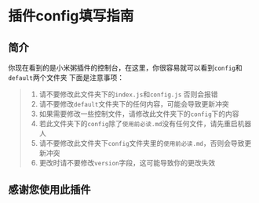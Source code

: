 # 插件config填写指南

## 简介
你现在看到的是小米粥插件的控制台，在这里，你很容易就可以看到`config`和`default`两个文件夹
下面是注意事项：
> 1. 请不要修改此文件夹下的`index.js`和`config.js` 否则会报错
> 2. 请不要修改`default`文件夹下的任何内容，可能会导致更新冲突
> 3. 如果需要修改一些控制文件，请修改此文件夹下的`config`下的内容
> 4. 若此文件夹下的`config`除了`使用前必读.md`没有任何文件，请先重启机器人
> 5. 请不要修改此文件夹下`config`文件夹里的`使用前必读.md`，否则会导致更新冲突
> 6. 更改时请不要修改`version`字段，这可能导致你的更改失效

## 感谢您使用此插件